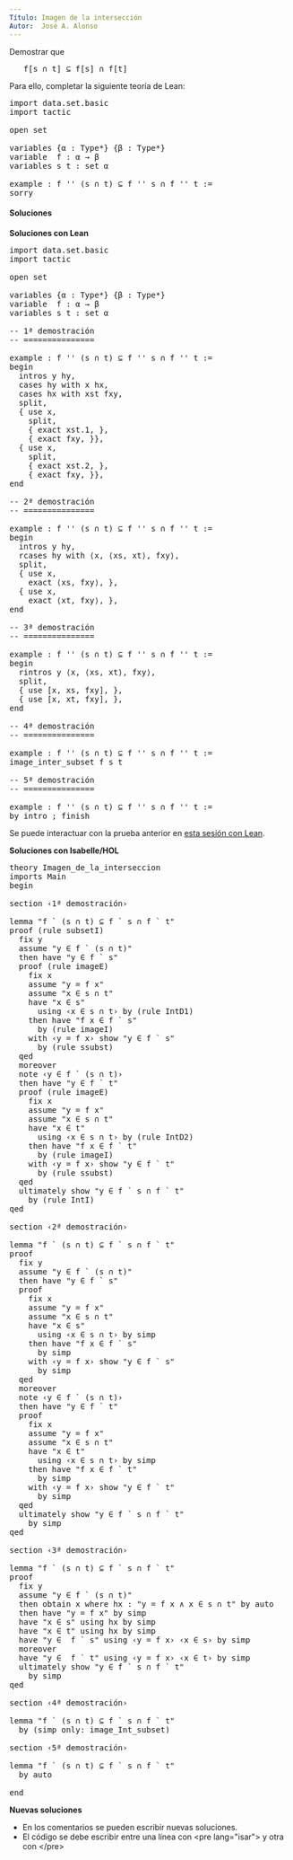 ```yaml
---
Título: Imagen de la intersección
Autor:  José A. Alonso
---
```


Demostrar que
<pre lang="text">
   f[s ∩ t] ⊆ f[s] ∩ f[t]
</pre>

Para ello, completar la siguiente teoría de Lean:

<pre lang="lean">
import data.set.basic
import tactic

open set

variables {α : Type*} {β : Type*}
variable  f : α → β
variables s t : set α

example : f '' (s ∩ t) ⊆ f '' s ∩ f '' t :=
sorry
</pre>

<h4>Soluciones</h4>
<!--more-->

**Soluciones con Lean**

<pre lang="lean">
import data.set.basic
import tactic

open set

variables {α : Type*} {β : Type*}
variable  f : α → β
variables s t : set α

-- 1ª demostración
-- ===============

example : f '' (s ∩ t) ⊆ f '' s ∩ f '' t :=
begin
  intros y hy,
  cases hy with x hx,
  cases hx with xst fxy,
  split,
  { use x,
    split,
    { exact xst.1, },
    { exact fxy, }},
  { use x,
    split,
    { exact xst.2, },
    { exact fxy, }},
end

-- 2ª demostración
-- ===============

example : f '' (s ∩ t) ⊆ f '' s ∩ f '' t :=
begin
  intros y hy,
  rcases hy with ⟨x, ⟨xs, xt⟩, fxy⟩,
  split,
  { use x,
    exact ⟨xs, fxy⟩, },
  { use x,
    exact ⟨xt, fxy⟩, },
end

-- 3ª demostración
-- ===============

example : f '' (s ∩ t) ⊆ f '' s ∩ f '' t :=
begin
  rintros y ⟨x, ⟨xs, xt⟩, fxy⟩,
  split,
  { use [x, xs, fxy], },
  { use [x, xt, fxy], },
end

-- 4ª demostración
-- ===============

example : f '' (s ∩ t) ⊆ f '' s ∩ f '' t :=
image_inter_subset f s t

-- 5ª demostración
-- ===============

example : f '' (s ∩ t) ⊆ f '' s ∩ f '' t :=
by intro ; finish
</pre>

Se puede interactuar con la prueba anterior en [esta sesión con Lean](https://bit.ly/3v6aWPk).

**Soluciones con Isabelle/HOL**

<pre lang="isar">
theory Imagen_de_la_interseccion
imports Main
begin

section ‹1ª demostración›

lemma "f ` (s ∩ t) ⊆ f ` s ∩ f ` t"
proof (rule subsetI)
  fix y
  assume "y ∈ f ` (s ∩ t)"
  then have "y ∈ f ` s"
  proof (rule imageE)
    fix x
    assume "y = f x"
    assume "x ∈ s ∩ t"
    have "x ∈ s"
      using ‹x ∈ s ∩ t› by (rule IntD1)
    then have "f x ∈ f ` s"
      by (rule imageI)
    with ‹y = f x› show "y ∈ f ` s"
      by (rule ssubst)
  qed
  moreover
  note ‹y ∈ f ` (s ∩ t)›
  then have "y ∈ f ` t"
  proof (rule imageE)
    fix x
    assume "y = f x"
    assume "x ∈ s ∩ t"
    have "x ∈ t"
      using ‹x ∈ s ∩ t› by (rule IntD2)
    then have "f x ∈ f ` t"
      by (rule imageI)
    with ‹y = f x› show "y ∈ f ` t"
      by (rule ssubst)
  qed
  ultimately show "y ∈ f ` s ∩ f ` t"
    by (rule IntI)
qed

section ‹2ª demostración›

lemma "f ` (s ∩ t) ⊆ f ` s ∩ f ` t"
proof
  fix y
  assume "y ∈ f ` (s ∩ t)"
  then have "y ∈ f ` s"
  proof
    fix x
    assume "y = f x"
    assume "x ∈ s ∩ t"
    have "x ∈ s"
      using ‹x ∈ s ∩ t› by simp
    then have "f x ∈ f ` s"
      by simp
    with ‹y = f x› show "y ∈ f ` s"
      by simp
  qed
  moreover
  note ‹y ∈ f ` (s ∩ t)›
  then have "y ∈ f ` t"
  proof
    fix x
    assume "y = f x"
    assume "x ∈ s ∩ t"
    have "x ∈ t"
      using ‹x ∈ s ∩ t› by simp
    then have "f x ∈ f ` t"
      by simp
    with ‹y = f x› show "y ∈ f ` t"
      by simp
  qed
  ultimately show "y ∈ f ` s ∩ f ` t"
    by simp
qed

section ‹3ª demostración›

lemma "f ` (s ∩ t) ⊆ f ` s ∩ f ` t"
proof
  fix y
  assume "y ∈ f ` (s ∩ t)"
  then obtain x where hx : "y = f x ∧ x ∈ s ∩ t" by auto
  then have "y = f x" by simp
  have "x ∈ s" using hx by simp
  have "x ∈ t" using hx by simp
  have "y ∈  f ` s" using ‹y = f x› ‹x ∈ s› by simp
  moreover
  have "y ∈  f ` t" using ‹y = f x› ‹x ∈ t› by simp
  ultimately show "y ∈ f ` s ∩ f ` t"
    by simp
qed

section ‹4ª demostración›

lemma "f ` (s ∩ t) ⊆ f ` s ∩ f ` t"
  by (simp only: image_Int_subset)

section ‹5ª demostración›

lemma "f ` (s ∩ t) ⊆ f ` s ∩ f ` t"
  by auto

end
</pre>

**Nuevas soluciones**
<ul>
<li>En los comentarios se pueden escribir nuevas soluciones.
<li>El código se debe escribir entre una línea con &#60;pre lang=&quot;isar&quot;&#62; y otra con &#60;/pre&#62;
</ul>
